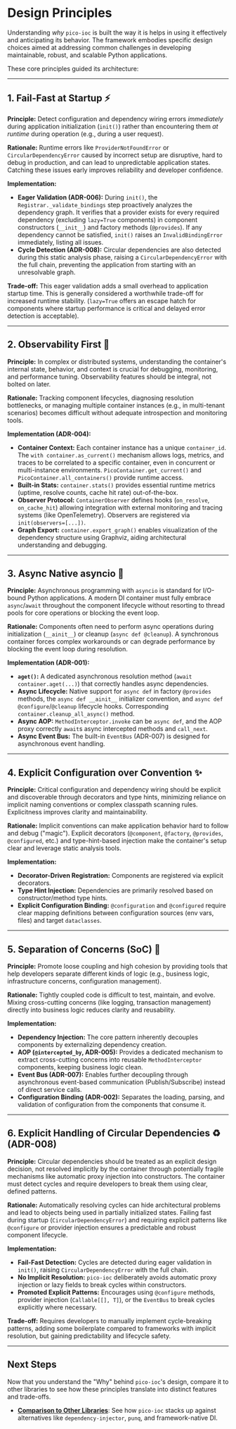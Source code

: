 # Design Principles

Understanding *why* `pico-ioc` is built the way it is helps in using it effectively and anticipating its behavior. The framework embodies specific design choices aimed at addressing common challenges in developing maintainable, robust, and scalable Python applications.

These core principles guided its architecture:

---

## 1. Fail-Fast at Startup ⚡

**Principle:** Detect configuration and dependency wiring errors *immediately* during application initialization (`init()`) rather than encountering them *at runtime* during operation (e.g., during a user request).

**Rationale:** Runtime errors like `ProviderNotFoundError` or `CircularDependencyError` caused by incorrect setup are disruptive, hard to debug in production, and can lead to unpredictable application states. Catching these issues early improves reliability and developer confidence.

**Implementation:**
* **Eager Validation (ADR-006):** During `init()`, the `Registrar._validate_bindings` step proactively analyzes the dependency graph. It verifies that a provider exists for every required dependency (excluding `lazy=True` components) in component constructors (`__init__`) and factory methods (`@provides`). If any dependency cannot be satisfied, `init()` raises an `InvalidBindingError` immediately, listing all issues.
* **Cycle Detection (ADR-008):** Circular dependencies are also detected during this static analysis phase, raising a `CircularDependencyError` with the full chain, preventing the application from starting with an unresolvable graph.

**Trade-off:** This eager validation adds a small overhead to application startup time. This is generally considered a worthwhile trade-off for increased runtime stability. (`lazy=True` offers an escape hatch for components where startup performance is critical and delayed error detection is acceptable).

---

## 2. Observability First 🔭

**Principle:** In complex or distributed systems, understanding the container's internal state, behavior, and context is crucial for debugging, monitoring, and performance tuning. Observability features should be integral, not bolted on later.

**Rationale:** Tracking component lifecycles, diagnosing resolution bottlenecks, or managing multiple container instances (e.g., in multi-tenant scenarios) becomes difficult without adequate introspection and monitoring tools.

**Implementation (ADR-004):**
* **Container Context:** Each container instance has a unique `container_id`. The `with container.as_current()` mechanism allows logs, metrics, and traces to be correlated to a specific container, even in concurrent or multi-instance environments. `PicoContainer.get_current()` and `PicoContainer.all_containers()` provide runtime access.
* **Built-in Stats:** `container.stats()` provides essential runtime metrics (uptime, resolve counts, cache hit rate) out-of-the-box.
* **Observer Protocol:** `ContainerObserver` defines hooks (`on_resolve`, `on_cache_hit`) allowing integration with external monitoring and tracing systems (like OpenTelemetry). Observers are registered via `init(observers=[...])`.
* **Graph Export:** `container.export_graph()` enables visualization of the dependency structure using Graphviz, aiding architectural understanding and debugging.

---

## 3. Async Native asyncio 🔄

**Principle:** Asynchronous programming with `asyncio` is standard for I/O-bound Python applications. A modern DI container must fully embrace `async`/`await` throughout the component lifecycle without resorting to thread pools for core operations or blocking the event loop.

**Rationale:** Components often need to perform async operations during initialization (`__ainit__`) or cleanup (`async def @cleanup`). A synchronous container forces complex workarounds or can degrade performance by blocking the event loop during resolution.

**Implementation (ADR-001):**
* **`aget()`:** A dedicated asynchronous resolution method (`await container.aget(...)`) that correctly handles async dependencies.
* **Async Lifecycle:** Native support for `async def` in factory `@provides` methods, the `async def __ainit__` initializer convention, and `async def @configure`/`@cleanup` lifecycle hooks. Corresponding `container.cleanup_all_async()` method.
* **Async AOP:** `MethodInterceptor.invoke` can be `async def`, and the AOP proxy correctly `await`s async intercepted methods and `call_next`.
* **Async Event Bus:** The built-in `EventBus` (ADR-007) is designed for asynchronous event handling.

---

## 4. Explicit Configuration over Convention ✨

**Principle:** Critical configuration and dependency wiring should be explicit and discoverable through decorators and type hints, minimizing reliance on implicit naming conventions or complex classpath scanning rules. Explicitness improves clarity and maintainability.

**Rationale:** Implicit conventions can make application behavior hard to follow and debug ("magic"). Explicit decorators (`@component`, `@factory`, `@provides`, `@configured`, etc.) and type-hint-based injection make the container's setup clear and leverage static analysis tools.

**Implementation:**
* **Decorator-Driven Registration:** Components are registered via explicit decorators.
* **Type Hint Injection:** Dependencies are primarily resolved based on constructor/method type hints.
* **Explicit Configuration Binding:** `@configuration` and `@configured` require clear mapping definitions between configuration sources (env vars, files) and target `dataclasses`.

---

## 5. Separation of Concerns (SoC) 🧩

**Principle:** Promote loose coupling and high cohesion by providing tools that help developers separate different kinds of logic (e.g., business logic, infrastructure concerns, configuration management).

**Rationale:** Tightly coupled code is difficult to test, maintain, and evolve. Mixing cross-cutting concerns (like logging, transaction management) directly into business logic reduces clarity and reusability.

**Implementation:**
* **Dependency Injection:** The core pattern inherently decouples components by externalizing dependency creation.
* **AOP (`@intercepted_by`, ADR-005):** Provides a dedicated mechanism to extract cross-cutting concerns into reusable `MethodInterceptor` components, keeping business logic clean.
* **Event Bus (ADR-007):** Enables further decoupling through asynchronous event-based communication (Publish/Subscribe) instead of direct service calls.
* **Configuration Binding (ADR-002):** Separates the loading, parsing, and validation of configuration from the components that consume it.

---

## 6. Explicit Handling of Circular Dependencies ♻️ (ADR-008)

**Principle:** Circular dependencies should be treated as an explicit design decision, not resolved implicitly by the container through potentially fragile mechanisms like automatic proxy injection into constructors. The container must detect cycles and require developers to break them using clear, defined patterns.

**Rationale:** Automatically resolving cycles can hide architectural problems and lead to objects being used in partially initialized states. Failing fast during startup (`CircularDependencyError`) and requiring explicit patterns like `@configure` or provider injection ensures a predictable and robust component lifecycle.

**Implementation:**
* **Fail-Fast Detection:** Cycles are detected during eager validation in `init()`, raising `CircularDependencyError` with the full chain.
* **No Implicit Resolution:** `pico-ioc` deliberately avoids automatic proxy injection or lazy fields to break cycles within constructors.
* **Promoted Explicit Patterns:** Encourages using `@configure` methods, provider injection (`Callable[[], T]`), or the `EventBus` to break cycles explicitly where necessary.

**Trade-off:** Requires developers to manually implement cycle-breaking patterns, adding some boilerplate compared to frameworks with implicit resolution, but gaining predictability and lifecycle safety.

---

## Next Steps

Now that you understand the "Why" behind `pico-ioc`'s design, compare it to other libraries to see how these principles translate into distinct features and trade-offs.

* **[Comparison to Other Libraries](./comparison.md)**: See how `pico-ioc` stacks up against alternatives like `dependency-injector`, `punq`, and framework-native DI.
